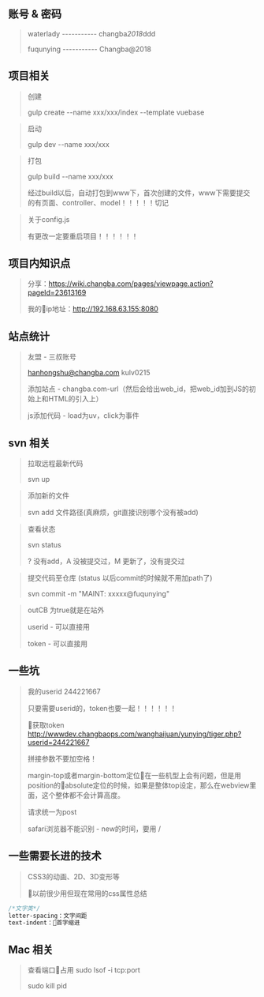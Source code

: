 ## 账号 & 密码
 > waterlady ----------- changba*2018*ddd
 > 
 > fuqunying ----------- Changba@2018

## 项目相关
> 创建
> 
> gulp create --name xxx/xxx/index --template vuebase

> 启动
> 
> gulp dev --name xxx/xxx

> 打包
> 
> gulp build --name xxx/xxx
> 
> 经过build以后，自动打包到www下，首次创建的文件，www下需要提交的有页面、controller、model！！！！！切记

> 关于config.js
> 
> 有更改一定要重启项目！！！！！！

## 项目内知识点
> 分享：https://wiki.changba.com/pages/viewpage.action?pageId=23613169
> 
> 我的ip地址：http://192.168.63.155:8080

## 站点统计
> 友盟 - 三叔账号 
> 
> hanhongshu@changba.com   kulv0215
> 
> 添加站点 - changba.com-url（然后会给出web_id，把web_id加到JS的初始上和HTML的引入上）
> 
> js添加代码 - load为uv，click为事件


## svn 相关
> 拉取远程最新代码
> 
> svn up

> 添加新的文件
> 
> svn add 文件路径(真麻烦，git直接识别哪个没有被add)

> 查看状态
> 
> svn status
> 
> ? 没有add，A 没被提交过，M 更新了，没有提交过

> 提交代码至仓库 (status 以后commit的时候就不用加path了)
> 
> svn commit -m "MAINT: xxxxx@fuqunying"

> outCB 为true就是在站外
> 
> userid - 可以直接用
> 
> token - 可以直接用

## 一些坑
> 我的userid 244221667
> 
> 只要需要userid的，token也要一起！！！！！！
> 
> 获取token http://wwwdev.changbaops.com/wanghaijuan/yunying/tiger.php?userid=244221667
> 
> 拼接参数不要加空格！
> 
> margin-top或者margin-bottom定位在一些机型上会有问题，但是用position的absolute定位的时候，如果是整体top设定，那么在webview里面，这个整体都不会计算高度。
> 
> 请求统一为post
>  
> safari浏览器不能识别 - new的时间，要用 /

## 一些需要长进的技术
> CSS3的动画、2D、3D变形等
> 
> 以前很少用但现在常用的css属性总结

```css
/*文字类*/
letter-spacing：文字间距
text-indent：首字缩进
```

## Mac 相关
> 查看端口占用 sudo lsof -i tcp:port
> 
> sudo kill pid
> 
